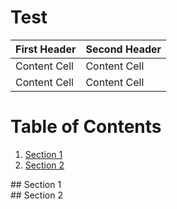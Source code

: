 # Test #

| First Header  | Second Header |
| ------------- | ------------- |
| Content Cell  | Content Cell  |
| Content Cell  | Content Cell  |


# Table of Contents
1. [Section 1](#id-section1)
2. [Section 2](#id-section2)

<div id='id-section1'/>
## Section 1
<div id='id-section2'/>
## Section 2